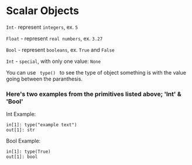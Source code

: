 # Scalar Objects

<code>Int-</code> represent <code>integers</code>, ex. <code>5</code> 

<code>Float</code> - represent <code>real numbers</code>, ex. <code>3.27</code>

<code>Bool</code> - represent <code>booleans</code>, ex. <code>True</code> and <code>False</code>

<code>Int</code> - <code>special</code>, with only one value: <code>None</code>

You can use <code> type() </code> to see the type of object something is with the value going between the paranthesis.

### Here's two examples from the primitives listed above; 'Int' & 'Bool'

Int Example:

```
in[1]: type("example text")
out[1]: str
```

Bool Example:

```
in[1]: type(True)
out[1]: bool
```


